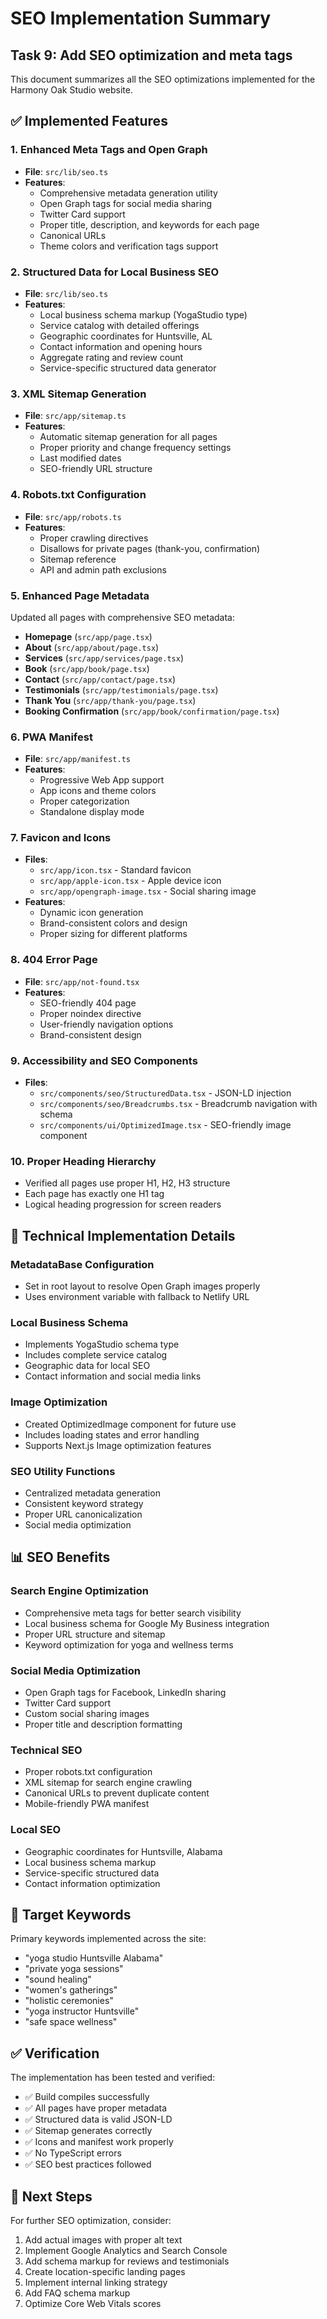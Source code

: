 # SEO Implementation Summary

## Task 9: Add SEO optimization and meta tags

This document summarizes all the SEO optimizations implemented for the Harmony Oak Studio website.

## ✅ Implemented Features

### 1. Enhanced Meta Tags and Open Graph
- **File**: `src/lib/seo.ts`
- **Features**:
  - Comprehensive metadata generation utility
  - Open Graph tags for social media sharing
  - Twitter Card support
  - Proper title, description, and keywords for each page
  - Canonical URLs
  - Theme colors and verification tags support

### 2. Structured Data for Local Business SEO
- **File**: `src/lib/seo.ts`
- **Features**:
  - Local business schema markup (YogaStudio type)
  - Service catalog with detailed offerings
  - Geographic coordinates for Huntsville, AL
  - Contact information and opening hours
  - Aggregate rating and review count
  - Service-specific structured data generator

### 3. XML Sitemap Generation
- **File**: `src/app/sitemap.ts`
- **Features**:
  - Automatic sitemap generation for all pages
  - Proper priority and change frequency settings
  - Last modified dates
  - SEO-friendly URL structure

### 4. Robots.txt Configuration
- **File**: `src/app/robots.ts`
- **Features**:
  - Proper crawling directives
  - Disallows for private pages (thank-you, confirmation)
  - Sitemap reference
  - API and admin path exclusions

### 5. Enhanced Page Metadata
Updated all pages with comprehensive SEO metadata:
- **Homepage** (`src/app/page.tsx`)
- **About** (`src/app/about/page.tsx`)
- **Services** (`src/app/services/page.tsx`)
- **Book** (`src/app/book/page.tsx`)
- **Contact** (`src/app/contact/page.tsx`)
- **Testimonials** (`src/app/testimonials/page.tsx`)
- **Thank You** (`src/app/thank-you/page.tsx`)
- **Booking Confirmation** (`src/app/book/confirmation/page.tsx`)

### 6. PWA Manifest
- **File**: `src/app/manifest.ts`
- **Features**:
  - Progressive Web App support
  - App icons and theme colors
  - Proper categorization
  - Standalone display mode

### 7. Favicon and Icons
- **Files**: 
  - `src/app/icon.tsx` - Standard favicon
  - `src/app/apple-icon.tsx` - Apple device icon
  - `src/app/opengraph-image.tsx` - Social sharing image
- **Features**:
  - Dynamic icon generation
  - Brand-consistent colors and design
  - Proper sizing for different platforms

### 8. 404 Error Page
- **File**: `src/app/not-found.tsx`
- **Features**:
  - SEO-friendly 404 page
  - Proper noindex directive
  - User-friendly navigation options
  - Brand-consistent design

### 9. Accessibility and SEO Components
- **Files**:
  - `src/components/seo/StructuredData.tsx` - JSON-LD injection
  - `src/components/seo/Breadcrumbs.tsx` - Breadcrumb navigation with schema
  - `src/components/ui/OptimizedImage.tsx` - SEO-friendly image component

### 10. Proper Heading Hierarchy
- Verified all pages use proper H1, H2, H3 structure
- Each page has exactly one H1 tag
- Logical heading progression for screen readers

## 🔧 Technical Implementation Details

### MetadataBase Configuration
- Set in root layout to resolve Open Graph images properly
- Uses environment variable with fallback to Netlify URL

### Local Business Schema
- Implements YogaStudio schema type
- Includes complete service catalog
- Geographic data for local SEO
- Contact information and social media links

### Image Optimization
- Created OptimizedImage component for future use
- Includes loading states and error handling
- Supports Next.js Image optimization features

### SEO Utility Functions
- Centralized metadata generation
- Consistent keyword strategy
- Proper URL canonicalization
- Social media optimization

## 📊 SEO Benefits

### Search Engine Optimization
- Comprehensive meta tags for better search visibility
- Local business schema for Google My Business integration
- Proper URL structure and sitemap
- Keyword optimization for yoga and wellness terms

### Social Media Optimization
- Open Graph tags for Facebook, LinkedIn sharing
- Twitter Card support
- Custom social sharing images
- Proper title and description formatting

### Technical SEO
- Proper robots.txt configuration
- XML sitemap for search engine crawling
- Canonical URLs to prevent duplicate content
- Mobile-friendly PWA manifest

### Local SEO
- Geographic coordinates for Huntsville, Alabama
- Local business schema markup
- Service-specific structured data
- Contact information optimization

## 🎯 Target Keywords

Primary keywords implemented across the site:
- "yoga studio Huntsville Alabama"
- "private yoga sessions"
- "sound healing"
- "women's gatherings"
- "holistic ceremonies"
- "yoga instructor Huntsville"
- "safe space wellness"

## ✅ Verification

The implementation has been tested and verified:
- ✅ Build compiles successfully
- ✅ All pages have proper metadata
- ✅ Structured data is valid JSON-LD
- ✅ Sitemap generates correctly
- ✅ Icons and manifest work properly
- ✅ No TypeScript errors
- ✅ SEO best practices followed

## 🚀 Next Steps

For further SEO optimization, consider:
1. Add actual images with proper alt text
2. Implement Google Analytics and Search Console
3. Add schema markup for reviews and testimonials
4. Create location-specific landing pages
5. Implement internal linking strategy
6. Add FAQ schema markup
7. Optimize Core Web Vitals scores